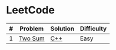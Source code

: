 # LeetCode

| # | Problem | Solution | Difficulty|
|---| ------- | -------- |-------|
|1|[Two Sum][p1]|[C++][p1sol]|Easy

[p1]:https://leetcode.com/problems/two-sum/
[p1sol]:./Top%20100%20liked%20Questions/1.%20Two%20Sum
